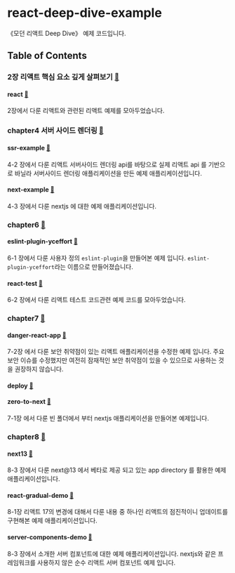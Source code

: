 # react-deep-dive-example

《모던 리액트 Deep Dive》 예제 코드입니다.

## Table of Contents

### 2장 리액트 핵심 요소 깊게 살펴보기 [📁](./chapter2)

#### react [📁](./chapter2/react)

2장에서 다룬 리액트와 관련된 리액트 예제를 모아두었습니다.

### chapter4 서버 사이드 렌더링 [📁](./chapter4)

#### ssr-example [📁](chapter4/ssr-example)

4-2 장에서 다룬 리액트 서버사이드 렌더링 api를 바탕으로 실제 리액트 api 를 기반으로 바닐라 서버사이드 렌더링 애플리케이션을 만든 예제 애플리케이션입니다.

#### next-example [📁](chapter4/next-example)

4-3 장에서 다룬 nextjs 에 대한 예제 애플리케이션입니다.

### chapter6 [📁](./chapter6)

#### eslint-plugin-yceffort [📁](./chapter6/eslint-plugin-yceffort)

6-1 장에서 다룬 사용자 정의 `eslint-plugin`을 만들어본 예제 입니다. `eslint-plugin-yceffort`라는 이름으로 만들어졌습니다.

#### react-test [📁](./chapter6/react-test)

6-2 장에서 다룬 리액트 테스트 코드관련 예제 코드를 모아두었습니다.

### chapter7 [📁](./chapter7)

#### danger-react-app [📁](./chapter7/danger-react-app)

7-2장 에서 다룬 보안 취약점이 있는 리액트 애플리케이션을 수정한 예제 입니다. 주요 보안 이슈를 수정했지만 여전히 잠재적인 보안 취약점이 있을 수 있으므로 사용하는 것을 권장하지 않습니다.

#### deploy [📁](./chapter7/deploy)

#### zero-to-next [📁](./chapter7/zero-to-next)

7-1장 에서 다룬 빈 폴더에서 부터 nextjs 애플리케이션을 만들어본 예제입니다.

### chapter8 [📁](./chapter8)

#### next13 [📁](./chapter8/next13)

8-3 장에서 다룬 next@13 에서 베타로 제공 되고 있는 app directory 를 활용한 예제 애플리케이션입니다.

#### react-gradual-demo [📁](./chapter8/react-gradual-demo)

8-1장 리액트 17의 변경에 대해서 다룬 내용 중 하나인 리액트의 점진적이니 업데이트를 구현해본 예제 애플리케이션입니다.

#### server-components-demo [📁](./chapter8/server-components-demo)

8-3 장에서 소개한 서버 컴포넌트에 대한 예제 애플리케이션입니다. nextjs와 같은 프레임워크를 사용하지 않은 순수 리액트 서버 컴포넌트 예제 입니다.
